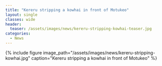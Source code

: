 ```yaml
---
title: "Kereru stripping a kowhai in front of Motukeo"
layout: single
classes: wide
header:
  teaser: /assets/images/news/kereru-stripping-kowhai-teaser.jpg
categories:
  - News
---
```


{% include figure image_path="/assets/images/news/kereru-stripping-kowhai.jpg" caption="Kereru stripping a kowhai in front of Motukeo" %}
